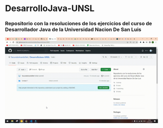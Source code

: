 # DesarrolloJava-UNSL
### Repositorio con la resoluciones de los ejercicios del curso de Desarrollador Java de la Universidad Nacion De San Luis

![Imagen para entender como entrar a los archivos](https://github.com/facundoArambillet/DesarrolloJava-UNSL/blob/main/DesarrolloJava.gif)